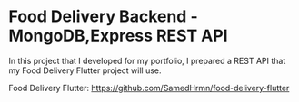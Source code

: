 # Food Delivery Backend - MongoDB,Express REST API

In this project that I developed for my portfolio, I prepared a REST API that my Food Delivery Flutter project will use.

Food Delivery Flutter: https://github.com/SamedHrmn/food-delivery-flutter
